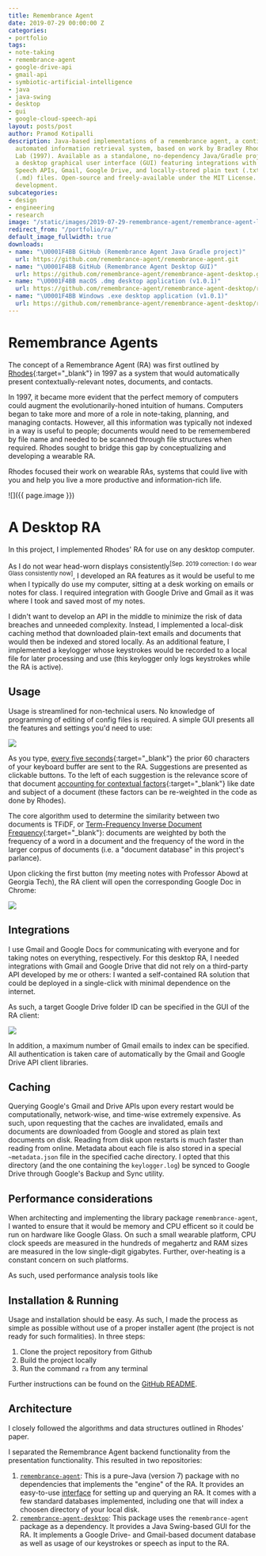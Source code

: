 ```yaml
---
title: Remembrance Agent
date: 2019-07-29 00:00:00 Z
categories:
- portfolio
tags:
- note-taking
- remembrance-agent
- google-drive-api
- gmail-api
- symbiotic-artificial-intelligence
- java
- java-swing
- desktop
- gui
- google-cloud-speech-api
layout: posts/post
author: Pramod Kotipalli
description: Java-based implementations of a remembrance agent, a continuously running
  automated information retrieval system, based on work by Bradley Rhodes of MIT Media
  Lab (1997). Available as a standalone, no-dependency Java/Gradle project and as
  a desktop graphical user interface (GUI) featuring integrations with Google Cloud
  Speech APIs, Gmail, Google Drive, and locally-stored plain text (.txt) or Markdown
  (.md) files. Open-source and freely-available under the MIT License. Under active
  development.
subcategories:
- design
- engineering
- research
image: "/static/images/2019-07-29-remembrance-agent/remembrance-agent-logo.png"
redirect_from: "/portfolio/ra/"
default_image_fullwidth: true
downloads:
- name: "\U0001F4BB GitHub (Remembrance Agent Java Gradle project)"
  url: https://github.com/remembrance-agent/remembrance-agent.git
- name: "\U0001F4BB GitHub (Remembrance Agent Desktop GUI)"
  url: https://github.com/remembrance-agent/remembrance-agent-desktop.git
- name: "\U0001F4BB macOS .dmg desktop application (v1.0.1)"
  url: https://github.com/remembrance-agent/remembrance-agent-desktop/releases/download/v1.0.1/ra-desktop-v1.0.1-macos-dmg.zip
- name: "\U0001F4BB Windows .exe desktop application (v1.0.1)"
  url: https://github.com/remembrance-agent/remembrance-agent-desktop/releases/download/v1.0.1/ra-desktop-v1.0.1-windows-exe.zip
---
```


# Remembrance Agents

The concept of a Remembrance Agent (RA) was first outlined by [Rhodes][rhodes-1997]{:target="_blank"} in 1997 as a system that would automatically present contextually-relevant notes, documents, and contacts.

In 1997, it became more evident that the perfect memory of computers could augment the evolutionarily-honed intuition of humans. Computers began to take more and more of a role in note-taking, planning, and managing contacts. However, all this information was typically not indexed in a way is useful to people; documents would need to be rememembered by file name and needed to be scanned through file structures when required. Rhodes sought to bridge this gap by conceptualizing and developing a wearable RA.

Rhodes focused their work on wearable RAs, systems that could live with you and help you live a more productive and information-rich life.

![]({{ page.image }})

# A Desktop RA

In this project, I implemented Rhodes' RA for use on any desktop computer.

As I do not wear head-worn displays consistently<sup>[Sep. 2019 correction: I do wear Glass consistently now]</sup>, I developed an RA features as it would be useful to me when I typically do use my computer, sitting at a desk working on emails or notes for class. I required integration with Google Drive and Gmail as it was where I took and saved most of my notes.

I didn't want to develop an API in the middle to minimize the risk of data breaches and unneeded complexity. Instead, I implemented a local-disk caching method that downloaded plain-text emails and documents that would then be indexed and stored locally. As an additional feature, I implemented a keylogger whose keystrokes would be recorded to a local file for later processing and use (this keylogger only logs keystrokes while the RA is active).

## Usage

Usage is streamlined for non-technical users. No knowledge of programming of editing of config files is required. A simple GUI presents all the features and settings you'd need to use:

![](/static/images/2019-07-29-remembrance-agent/client-with-suggestion.png)

As you type, [every five seconds][ra-query-period]{:target="_blank"} the prior 60 characters of your keyboard buffer are sent to the RA. Suggestions are presented as clickable buttons. To the left of each suggestion is the relevance score of that document [accounting for contextual factors][ra-engine-github]{:target="_blank"} like date and subject of a document (these factors can be re-weighted in the code as done by Rhodes). 

The core algorithm used to determine the similarity between two documents is TFiDF, or [Term-Frequency Inverse Document Frequency][tfidf-github]{:target="_blank"}: documents are weighted by both the frequency of a word in a document and the frequency of the word in the larger corpus of documents (i.e. a "document database" in this project's parlance).

Upon clicking the first button (my meeting notes with Professor Abowd at Georgia Tech), the RA client will open the corresponding Google Doc in Chrome:

![](/static/images/2019-07-29-remembrance-agent/chrome-opened-suggestion.png)


## Integrations

I use Gmail and Google Docs for communicating with everyone and for taking notes on everything, respectively. For this desktop RA, I needed integrations with Gmail and Google Drive that did not rely on a third-party API developed by me or others: I wanted a self-contained RA solution that could be deployed in a single-click with minimal dependence on the internet.

As such, a target Google Drive folder ID can be specified in the GUI of the RA client:

![](/static/images/2019-07-29-remembrance-agent/client-menu-open.png)

In addition, a maximum number of Gmail emails to index can be specified. All authentication is taken care of automatically by the Gmail and Google Drive API client libraries.

## Caching

Querying Google's Gmail and Drive APIs upon every restart would be computationally, network-wise, and time-wise extremely expensive. As such, upon requesting that the caches are invalidated, emails and documents are downloaded from Google and stored as plain text documents on disk. Reading from disk upon restarts is much faster than reading from online. Metadata about each file is also stored in a special `~metadata.json` file in the specified cache directory. I opted that this directory (and the one containing the `keylogger.log`) be synced to Google Drive through Google's Backup and Sync utility.

## Performance considerations

When architecting and implementing the library package `remembrance-agent`, I wanted to ensure that it would be memory and CPU efficent so it could be run on hardware like Google Glass. On such a small wearable platform, CPU clock speeds are measured in the hundreds of megahertz and RAM sizes are measured in the low single-digit gigabytes. Further, over-heating is a constant concern on such platforms.  

As such, used performance analysis tools like 

## Installation & Running

Usage and installation should be easy. As such, I made the process as simple as possible without use of a proper installer agent (the project is not ready for such formalities). In three steps:

1. Clone the project repository from Github
2. Build the project locally
3. Run the command `ra` from any terminal

Further instructions can be found on the [GitHub README][readme].


## Architecture

I closely followed the algorithms and data structures outlined in Rhodes' paper.

I separated the Remembrance Agent backend functionality from the presentation functionality. This resulted in two repositories:
1. [`remembrance-agent`][ra-repo]: This is a pure-Java (version 7) package with no dependencies that implements the "engine" of the RA. It provides an easy-to-use [interface][ra-interface] for setting up and querying an RA. It comes with a few standard databases implemented, including one that will index a choosen directory of your local disk.
2. [`remembrance-agent-desktop`][ra-desktop]: This package uses the `remembrance-agent` package as a dependency. It provides a Java Swing-based GUI for the RA. It implements a Google Drive- and Gmail-based document database as well as usage of our keystrokes or speech as input to the RA.

[rhodes-1997]:http://alumni.media.mit.edu/~rhodes/Papers/wear-ra-personaltech/
[ra-query-period]:https://github.com/remembrance-agent/remembrance-agent/blob/v1.2.1/src/main/java/io/p13i/ra/RemembranceAgentClient.java#L332-L337
[ra-engine-github]:https://github.com/remembrance-agent/remembrance-agent/blob/v1.2.1/src/main/java/io/p13i/ra/engine/RemembranceAgentSuggestionCalculator.java
[tfidf-github]:https://github.com/remembrance-agent/remembrance-agent/blob/v1.2.1/src/main/java/io/p13i/ra/utils/TFIDFCalculator.java
[readme]:https://github.com/remembrance-agent/remembrance-agent/blob/master/README.md
[ra-repo]:https://github.com/remembrance-agent/remembrance-agent
[ra-interface]:https://github.com/remembrance-agent/remembrance-agent/blob/f061e14770e2aa8c0e79dcefb654b9d28c6325e3/src/main/java/io/p13i/ra/engine/IRemembranceAgentEngine.java#L17-L38
[ra-desktop]:https://github.com/remembrance-agent/remembrance-agent-desktop
